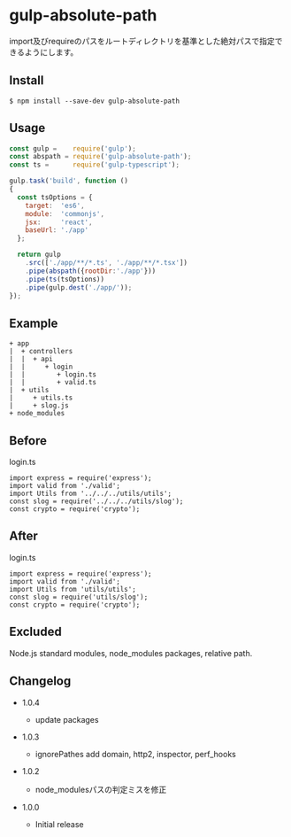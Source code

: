 # gulp-absolute-path

import及びrequireのパスをルートディレクトリを基準とした絶対パスで指定できるようにします。

## Install

    $ npm install --save-dev gulp-absolute-path

## Usage

```js
const gulp =    require('gulp');
const abspath = require('gulp-absolute-path');
const ts =      require('gulp-typescript');

gulp.task('build', function ()
{
  const tsOptions = {
    target:  'es6',
    module:  'commonjs',
    jsx:     'react',
    baseUrl: './app'
  };

  return gulp
    .src(['./app/**/*.ts', './app/**/*.tsx'])
    .pipe(abspath({rootDir:'./app'}))
    .pipe(ts(tsOptions))
    .pipe(gulp.dest('./app/'));
});
```

## Example

```
+ app
|  + controllers
|  |  + api
|  |     + login
|  |        + login.ts
|  |        + valid.ts
|  + utils
|     + utils.ts
|     + slog.js
+ node_modules
```

## Before

login.ts
```
import express = require('express');
import valid from './valid';
import Utils from '../../../utils/utils';
const slog = require('../../../utils/slog');
const crypto = require('crypto');
```

## After

login.ts
```
import express = require('express');
import valid from './valid';
import Utils from 'utils/utils';
const slog = require('utils/slog');
const crypto = require('crypto');
```

## Excluded

Node.js standard modules, node_modules packages, relative path.

## Changelog

* 1.0.4
  * update packages

* 1.0.3
  * ignorePathes add domain, http2, inspector, perf_hooks

* 1.0.2
  * node_modulesパスの判定ミスを修正

* 1.0.0
  * Initial release
